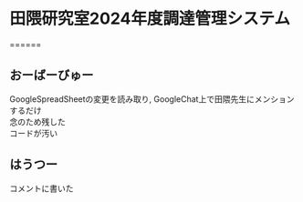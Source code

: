 # 田隈研究室2024年度調達管理システム
======
## おーばーびゅー
GoogleSpreadSheetの変更を読み取り, GoogleChat上で田隈先生にメンションするだけ  
念のため残した  
コードが汚い    
## はうつー
コメントに書いた  
